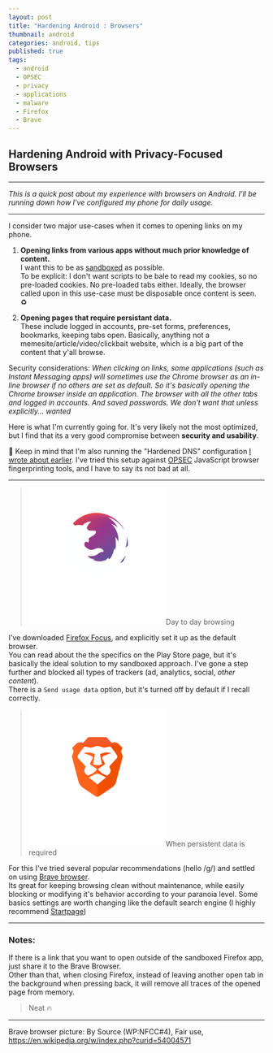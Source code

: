 ```yaml
---
layout: post
title: "Hardening Android : Browsers"
thumbnail: android
categories: android, tips
published: true
tags:
  - android
  - OPSEC
  - privacy
  - applications
  - malware
  - Firefox
  - Brave
---
```

## Hardening Android with Privacy-Focused Browsers

-----
*This is a quick post about my experience with browsers on Android. I'll be running down how I've configured my phone for daily usage.*

-----

I consider two major use-cases when it comes to opening links on my phone.  


1. **Opening links from various apps without much prior knowledge of content.**  
I want this to be as [sandboxed](https://en.wikipedia.org/wiki/Sandbox_(computer_security)) as possible.  
To be explicit: I don't want scripts to be bale to read my cookies, so no pre-loaded cookies. No pre-loaded tabs either. Ideally, the browser called upon in this use-case must be disposable once content is seen. ♻️  

2. **Opening pages that require persistant data.**  
These include logged in accounts, pre-set forms, preferences, bookmarks, keeping tabs open. Basically, anything not a memesite/article/video/clickbait website, which is a big part of the content that y'all browse.

Security considerations: _When clicking on links, some applications (such as Instant Messaging apps) will sometimes use the Chrome browser as an in-line browser if no others are set as  default. So it's basically opening the Chrome browser inside an application. The browser with all the other tabs and logged in accounts. And saved passwords. We don't want that unless explicitly... wanted_

Here is what I'm currently going for. It's very likely not the most optimized, but I find that its a very good compromise between **security and usability**.  


🔴 Keep in mind that I'm also running the "Hardened DNS" configuration [I wrote about earlier](https://khast3x.club/android/2018/02/05/Android-Quad9/). I've tried this setup against [OPSEC](https://en.wikipedia.org/wiki/Operations_security) JavaScript browser fingerprinting tools, and I have to say its not bad at all.

-----

> [![fffocus](https://github.com/khast3x/khast3x.github.io/blob/master/assets/demo/fffocus.png?raw=true)](https://play.google.com/store/apps/details?id=org.mozilla.focus)Day to day browsing

I've downloaded [Firefox Focus](https://play.google.com/store/apps/details?id=org.mozilla.focus), and explicitly set it up as the default browser.  
You can read about the the specifics on the Play Store page, but it's basically the ideal solution to my sandboxed approach.   I've gone a step further and blocked all types of trackers (ad, analytics, social, _other content_).  
There is a `Send usage data` option, but it's turned off by default if I recall correctly.


> [![bravebrowser](https://github.com/khast3x/khast3x.github.io/blob/master/assets/demo/brave.png?raw=true)](https://play.google.com/store/apps/details?id=com.brave.browser)When persistent data is required

For this I've tried several popular recommendations (hello /g/) and settled on using [Brave browser](https://play.google.com/store/apps/details?id=com.brave.browser&hl=en).  
Its great for keeping browsing clean without maintenance, while easily blocking or modifying it's behavior according to your paranoia level. Some basics settings are worth changing like the default search engine (I highly recommend [Startpage](https://www.startpage.com/))

-----

### Notes:

If there is a link that you want to open outside of the sandboxed Firefox app, just share it to the Brave Browser.  
Other than that, when closing Firefox, instead of leaving another open tab in the background when pressing back, it will remove all traces of the opened page from memory.  

> Neat 🔥

-----

Brave browser picture: By Source (WP:NFCC#4), Fair use, https://en.wikipedia.org/w/index.php?curid=54004571
